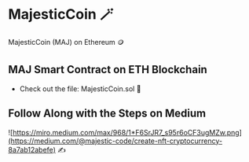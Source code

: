 # MajesticCoin 🪄
MajesticCoin (MAJ) on Ethereum 🪙

## MAJ Smart Contract on ETH Blockchain
- Check out the file: MajesticCoin.sol 📁

## Follow Along with the Steps on Medium
![https://miro.medium.com/max/968/1*F6SrJR7_s95r6oCF3ugMZw.png](https://medium.com/@majestic-code/create-nft-cryptocurrency-8a7ab12abefe) ✍️

